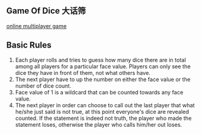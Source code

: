 ## Game Of Dice 大话筛
[online multiplayer game](http://letsplaydice.herokuapp.com/)

## Basic Rules
1. Each player rolls and tries to guess how many dice there are in total among all players for a particular face value. Players can only see the dice they have in front of them, not what others have.
2. The next player have to up the number on either the face value or the number of dice count.
3. Face value of 1 is a wildcard that can be counted towards any face value.
4. The next player in order can choose to call out the last player that what he/she just said is not true, at this point everyone's dice are revealed counted. If the statement is indeed not truth, the player who made the statement loses, otherwise the player who calls him/her out loses.
